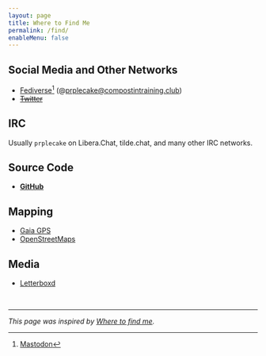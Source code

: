 ```yaml
---
layout: page
title: Where to Find Me
permalink: /find/
enableMenu: false
---
```


## Social Media and Other Networks

* [Fediverse][f.z][^1] (@prplecake@compostintraining.club)
* ~~[Twitter][twitter]~~

[^1]: [Mastodon](https://joinmastodon.org/)

[f.z]:https://compostintraining.club/@prplecake
[twitter]:https://twitter.com/prplecake

## IRC

Usually `prplecake` on Libera.Chat, tilde.chat, and many other IRC
networks.

## Source Code

* **[GitHub][github]**

[github]:https://github.com/prplecake

## Mapping

* [Gaia GPS][gaia-gps]
* [OpenStreetMaps][osm]

[gaia-gps]:https://www.gaiagps.com/profile/920114/prplecake/
[osm]:https://www.openstreetmap.org/user/prplecake

## Media

* [Letterboxd][letterboxd]

[letterboxd]:https://letterboxd.com/prplecake/

<br />

---

*This page was inspired by [Where to find me][wtfm].*

[wtfm]:https://wheretofind.me
